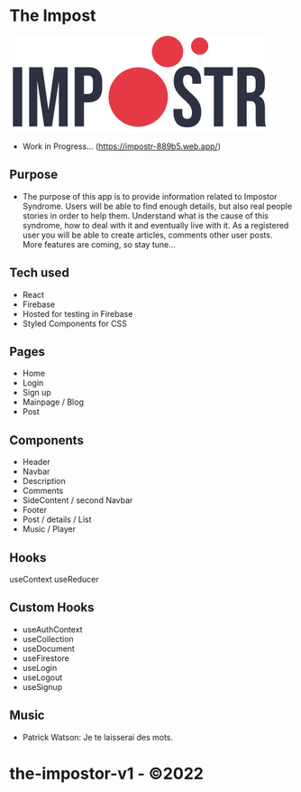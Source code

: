 # The Impost

![Impostr Logo](/src/img/logo-v2.png)

- Work in Progress...
  (https://impostr-889b5.web.app/)

## Purpose

- The purpose of this app is to provide information related to Impostor Syndrome.
  Users will be able to find enough details, but also real people stories in order to help them.
  Understand what is the cause of this syndrome, how to deal with it and eventually live with it.
  As a registered user you will be able to create articles, comments other user posts.
  More features are coming, so stay tune...

## Tech used

- React
- Firebase
- Hosted for testing in Firebase
- Styled Components for CSS

## Pages

- Home
- Login
- Sign up
- Mainpage / Blog
- Post

## Components

- Header
- Navbar
- Description
- Comments
- SideContent / second Navbar
- Footer
- Post / details / List
- Music / Player

## Hooks

useContext
useReducer

## Custom Hooks

- useAuthContext
- useCollection
- useDocument
- useFirestore
- useLogin
- useLogout
- useSignup

## Music

- Patrick Watson: Je te laisserai des mots.

# the-impostor-v1 - ©2022

